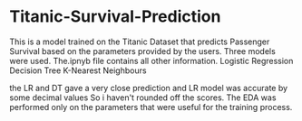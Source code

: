 # Titanic-Survival-Prediction
This is a model trained on the Titanic Dataset that predicts Passenger Survival based on the parameters provided by the users. Three models were used. The.ipnyb file contains all other information.
Logistic Regression
Decision Tree
K-Nearest Neighbours

the LR and DT gave a very close prediction and LR model was accurate by some decimal values So i haven't rounded off the scores.
The EDA was performed only on the parameters that were useful for the training process. 
